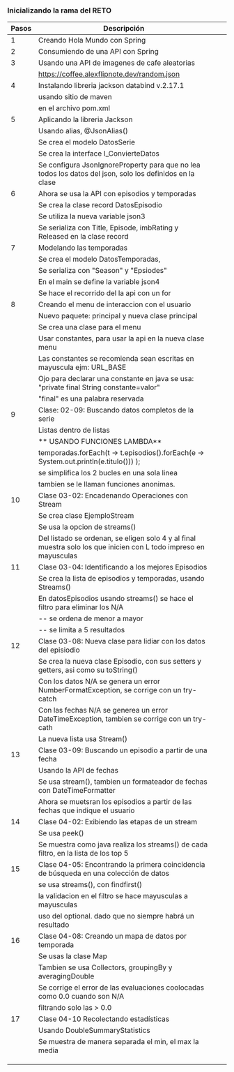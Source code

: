 ### Inicializando la rama del RETO


| Pasos | Descripción                                                                                                       |   |   |
|-------|-------------------------------------------------------------------------------------------------------------------|---|---|
| 1     | Creando Hola Mundo con Spring                                                                                     |   |   |
| 2     | Consumiendo de una API con Spring                                                                                 |   |   |
| 3     | Usando una API de imagenes de cafe aleatorias                                                                     |   |   |
|       | https://coffee.alexflipnote.dev/random.json                                                                       |   |   |
| 4     | Instalando libreria jackson databind v.2.17.1                                                                     |   |   |
|       | usando sitio de maven                                                                                             |   |   |
|       | en el archivo pom.xml                                                                                             |   |   |
| 5     | Aplicando la libreria Jackson                                                                                     |   |   |
|       | Usando alias, @JsonAlias()                                                                                        |   |   |
|       | Se crea el modelo DatosSerie                                                                                      |   |   |
|       | Se crea la interface I_ConvierteDatos                                                                             |   |   |
|       | Se configura JsonIgnoreProperty para que no lea todos los datos del json, solo los definidos en la clase          |   |   |
| 6     | Ahora se usa la API con episodios y temporadas                                                                    |   |   |
|       | Se crea la clase record DatosEpisodio                                                                             |   |   |
|       | Se utiliza la nueva variable json3                                                                                |   |   |
|       | Se serializa con Title, Episode, imbRating y Released en la clase record                                          |   |   |
| 7     | Modelando las temporadas                                                                                          |   |   |
|       | Se crea el modelo DatosTemporadas,                                                                                |   |   |
|       | Se serializa con "Season" y "Epsiodes"                                                                            |   |   |
|       | En el main se define la variable json4                                                                            |   |   |
|       | Se hace el recorrido del la api con un for                                                                        |   |   |
| 8     | Creando el menu de interaccion con el usuario                                                                     |   |   |
|       | Nuevo paquete: principal y nueva clase principal                                                                  |   |   |
|       | Se crea una clase para el menu                                                                                    |   |   |
|       | Usar constantes, para usar la api  en la nueva clase menu                                                         |   |   |
|       | Las constantes se recomienda sean escritas en mayuscula ejm: URL_BASE                                             |   |   |
|       | Ojo para declarar una constante en java se usa: "private final String constante=valor"                            |   |   |
|       | "final" es una palabra reservada                                                                                  |   |   |
| 9     | Clase: 02-09: Buscando datos completos de la serie                                                                |   |   |
|       | Listas dentro de listas                                                                                           |   |   |
|       | ** USANDO FUNCIONES LAMBDA**                                                                                      |   |   |
|       | temporadas.forEach(t -> t.episodios().forEach(e -> System.out.println(e.titulo())) );                             |   |   |
|       | se simplifica los 2 bucles en una sola linea                                                                      |   |   |
|       | tambien se le llaman funciones anonimas.                                                                          |   |   |
| 10    | Clase 03-02: Encadenando Operaciones con Stream                                                                   |   |   |
|       | Se crea clase EjemploStream                                                                                       |   |   |
|       | Se usa la opcion de streams()                                                                                     |   |   |
|       | Del listado se ordenan, se eligen solo 4 y al final muestra solo los que inicien con L todo impreso en mayusculas |   |   |
| 11    | Clase 03-04: Identificando a los mejores Episodios                                                                |   |   |
|       | Se crea la lista de episodios y temporadas, usando Streams()                                                      |   |   |
|       | En datosEpisodios usando streams() se hace el filtro para eliminar los N/A                                        |   |   |
|       | -- se ordena de menor a mayor                                                                                     |   |   |
|       | -- se limita a 5 resultados                                                                                       |   |   |
| 12    | Clase 03-08: Nueva clase para lidiar con los datos del episiodio                                                  |   |   |
|       | Se crea la nueva clase Episodio, con sus setters y getters, asi como su toString()                                |   |   |
|       | Con los datos N/A se genera un error NumberFormatException, se corrige con un try-catch                           |   |   |
|       | Con las fechas N/A se generea un error DateTimeException, tambien se corrige con un try-cath                      |   |   |
|       | La nueva lista usa Stream()                                                                                       |   |   |
| 13    | Clase 03-09: Buscando un episodio a partir de una fecha                                                           |   |   |
|       | Usando la API de fechas                                                                                           |   |   |
|       | Se usa stream(), tambien un formateador de fechas con DateTimeFormatter                                           |   |   |
|       | Ahora se muetsran los episodios a partir de las fechas que indique el usuario                                     |   |   |
| 14    | Clase 04-02: Exibiendo las etapas de un stream                                                                    |   |   |
|       | Se usa peek()                                                                                                     |   |   |
|       | Se muestra como java realiza los streams() de cada filtro, en la lista de los top 5                               |   |   |
| 15    | Clase 04-05: Encontrando la primera coincidencia de búsqueda en una colección de datos                            |   |   |
|       | se usa streams(), con findfirst()                                                                                 |   |   |
|       | la validacion en el filtro se hace mayusculas a mayusculas                                                        |   |   |
|       | uso del optional. dado que no siempre habrá un resultado                                                          |   |   |
| 16    | Clase 04-08: Creando un mapa de datos por temporada                                                               |   |   |
|       | Se usas la clase Map                                                                                              |   |   |
|       | Tambien se usa Collectors, groupingBy y averagingDouble                                                           |   |   |
|       | Se corrige el error de las evaluaciones coolocadas como 0.0 cuando son N/A                                        |   |   |
|       | filtrando solo las > 0.0                                                                                          |   |   |
| 17    | Clase 04-10 Recolectando estadísticas                                                                             |   |   |
|       | Usando DoubleSummaryStatistics                                                                                    |   |   |
|       | Se muestra de manera separada el min, el max la media                                                             |   |   |
|       |                                                                                                                   |   |   |
|       |                                                                                                                   |   |   |
|       |                                                                                                                   |   |   |
